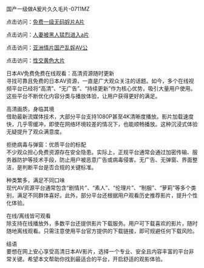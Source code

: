 国产一级做A爰片久久毛片-0711MZ  

点击访问：<a href="https://heiliaoxwd5i8.pages.dev">免费一级无码婬片A片</a>  

点击访问：<a href="https://heiliaoe8ajia.pages.dev">人妻被黑人猛烈进入a片</a>  

点击访问：<a href="https://heiliaozj3tjd.pages.dev">亚洲情片国产乱婬AV公</a>  

点击访问：<a href="https://heiliaoll4qsx.pages.dev">性交黄色大片</a>  

日本AV免费免费在线观看：高清资源随时更新  
寻找可靠且免费的日本AV资源，一直是广大观众关注的话题。如今，多个在线视频平台已经将“高清”、“无广告”、“持续更新”作为核心优势，吸引大量用户使用。这些平台不断优化内容分类与播放体验，让用户获得更好的满足。  

高清画质，身临其境  
借助最新流媒体技术，大部分平台支持1080P甚至4K清晰度播放。影片加载速度快，几乎零缓冲，即使在网络环境较差的情况下，也能顺畅播放。这种沉浸式体验无疑提升了观众满意度。  

拒绝病毒与弹窗：优质平台的标配  
不少观众担心免费资源存在安全隐患。实际上，正规平台通常会通过加密传输、服务器防护等技术手段，防止用户被恶意广告或病毒侵害。无广告、无弹窗、界面整洁，是判断平台是否合规的关键标准。  

种类繁多，满足不同口味  
现代AV资源平台通常包含“剧情片”、“素人”、“伦理片”、“制服”、“萝莉”等多个类别，满足不同群体喜好。此外，部分平台还根据用户观看历史推荐影片，提升个性化体验。  

在线/离线皆可观看  
除支持在线播放外，多数平台还提供影片下载服务。用户可下载喜欢的影片，随时随地离线观看。只需注意使用平台官方提供的下载链接，即可规避任何下载风险。  


结语  
要想在网上安心享受高清日本AV影片，选择一个专业、安全且内容丰富的平台非常关键。希望本文帮助你找到最适合的平台，开启舒适的观影体验。  


<span style="display:none;">[Canonical link](https://github.com/ron676577/javrb2 )</span>
